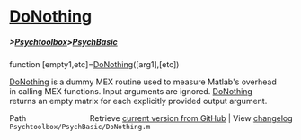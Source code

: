 # [DoNothing](DoNothing)
##### >[Psychtoolbox](Psychtoolbox)>[PsychBasic](PsychBasic)

function [empty1,etc]=[DoNothing](DoNothing)([arg1],[etc])  
  
[DoNothing](DoNothing) is a dummy MEX routine used to measure Matlab's overhead  
in calling MEX functions. Input arguments are ignored. [DoNothing](DoNothing)  
returns an empty matrix for each explicitly provided output argument.  




<div class="code_header" style="text-align:right;">
  <span style="float:left;">Path&nbsp;&nbsp;</span> <span class="counter">Retrieve <a href=
  "https://raw.github.com/Psychtoolbox-3/Psychtoolbox-3/beta/Psychtoolbox/PsychBasic/DoNothing.m">current version from GitHub</a> | View <a href=
  "https://github.com/Psychtoolbox-3/Psychtoolbox-3/commits/beta/Psychtoolbox/PsychBasic/DoNothing.m">changelog</a></span>
</div>
<div class="code">
  <code>Psychtoolbox/PsychBasic/DoNothing.m</code>
</div>

